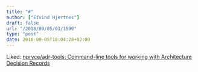 ```yaml
---
title: "#"
author: ["Eivind Hjertnes"]
draft: false
url: "/2018/09/05/03/1590"
type: "post"
date: 2018-09-05T18:04:28+02:00
---
```


Liked: [npryce/adr-tools:
Command-line tools for working with Architecture Decision Records](https://github.com/npryce/adr-tools)
